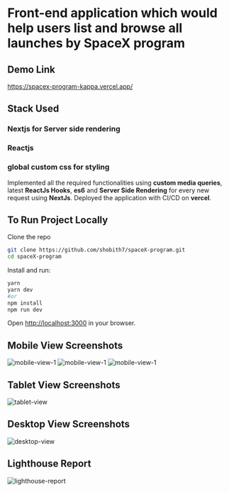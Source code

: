# Front-end application which would help users list and browse all launches by SpaceX program
## Demo Link
https://spacex-program-kappa.vercel.app/

## Stack Used
### Nextjs for Server side rendering
### Reactjs 
### global custom css for styling
Implemented all the required functionalities using **custom media queries**, latest **ReactJs Hooks**, **es6** and **Server Side Rendering** for every new request using **NextJs**.
Deployed the application with CI/CD on **vercel**.

## To Run Project Locally
Clone the repo
```bash
git clone https://github.com/shobith7/spaceX-program.git
cd spaceX-program
```
Install and run:
```bash
yarn
yarn dev
#or
npm install
npm run dev
```
Open [http://localhost:3000](http://localhost:3000) in your browser.

## Mobile View Screenshots
![mobile-view-1](https://github.com/shobith7/spaceX-program/public/mobile-view-1.png)
![mobile-view-1](https://github.com/shobith7/spaceX-program/public/mobile-view-2.png)
![mobile-view-1](https://github.com/shobith7/spaceX-program/public/mobile-view-3.png)

## Tablet View Screenshots
![tablet-view](https://github.com/shobith7/spaceX-program/public/tablet-view.png)

## Desktop View Screenshots
![desktop-view](https://github.com/shobith7/spaceX-program/public/desktop-view.png)

## Lighthouse Report
![lighthouse-report](https://github.com/shobith7/spaceX-program/public/lighthouse-report.png)

